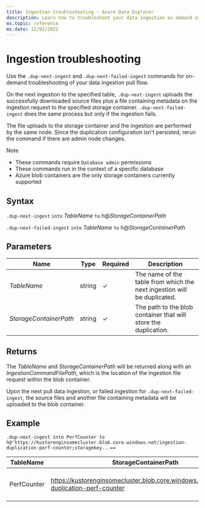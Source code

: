 ```yaml
---
title: Ingestion troubleshooting - Azure Data Explorer
description: Learn how to troubleshoot your data ingestion on demand using .dup-next-ingest and .dup-next-failed-ingest commands.
ms.topic: reference
ms.date: 12/01/2022
---
```


# Ingestion troubleshooting

Use the `.dup-next-ingest` and `.dup-next-failed-ingest` commands for on-demand troubleshooting of your data ingestion pull flow.

On the next ingestion to the specified table, `.dup-next-ingest` uploads the successfully downloaded source files plus a file containing metadata on the ingestion request to the specified storage container. `.dup-next-failed-ingest` does the same process but only if the ingestion fails.

The file uploads to the storage container and the ingestion are performed by the same node. Since the duplication configuration isn't persisted, rerun the command if there are admin node changes.

> [!NOTE]
>
> * These commands require `Database admin` permissions
> * These commands run in the context of a specific database
> * Azure blob containers are the only storage containers currently supported

## Syntax

`.dup-next-ingest` `into` *TableName* `to` h@*StorageContainerPath*

`.dup-next-failed-ingest` `into` *TableName* `to` h@*StorageContainerPath*

## Parameters

|Name|Type|Required|Description|
|--|--|--|--|
|*TableName* | string | &check; | The name of the table from which the next ingestion will be duplicated.|
|*StorageContainerPath*| string | &check; | The path to the blob container that will store the duplication.|

## Returns

The *TableName* and *StorageContainerPath* will be returned along with an *IngestionCommandFilePath*, which is the location of the ingestion file request within the blob container.

Upon the next pull data ingestion, or failed ingestion for `.dup-next-failed-ingest`, the source files and another file containing metadata will be uploaded to the blob container.

## Example

```kusto
.dup-next-ingest into PerfCounter to h@'https://kustorenginsomecluster.blob.core.windows.net/ingestion-duplication-perf-counter;storagekey...==
```

|TableName|StorageContainerPath|IngestionCommandFilePath|
|--|--|--|
|PerfCounter|https://kustorenginsomecluster.blob.core.windows.net/ingestion-duplication-perf-counter|ingestionrequest-KustoEH-PerfCounter-083736db-8cf7-4166-85fd-74ef54e491d1|
